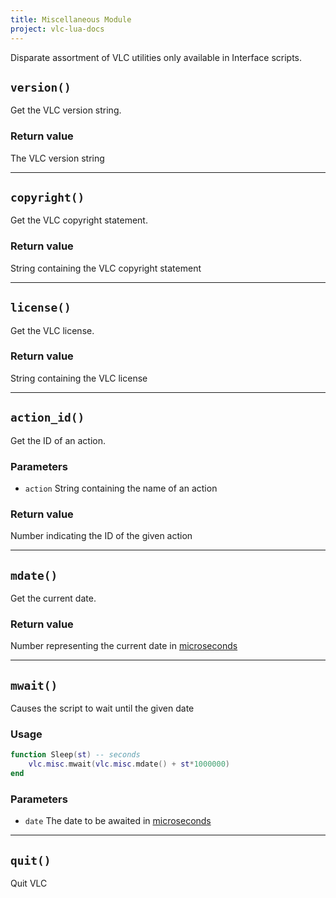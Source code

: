 ```yaml
---
title: Miscellaneous Module
project: vlc-lua-docs
---
```

Disparate assortment of VLC utilities only available in Interface scripts.


## `version()`
Get the VLC version string.

### Return value
The VLC version string

----
## `copyright()`
Get the VLC copyright statement.

### Return value
String containing the VLC copyright statement

----
## `license()`
Get the VLC license.

### Return value
String containing the VLC license

----
## `action_id()`
Get the ID of an action.

### Parameters
- `action` String containing the name of an action

### Return value
Number indicating the ID of the given action

----
## `mdate()`
Get the current date.

### Return value
Number representing the current date in [microseconds](https://en.wikipedia.org/wiki/Microsecond)

----
## `mwait()`
Causes the script to wait until the given date

### Usage
```lua
function Sleep(st) -- seconds
	vlc.misc.mwait(vlc.misc.mdate() + st*1000000)
end
```

### Parameters
- `date` The date to be awaited in [microseconds](https://en.wikipedia.org/wiki/Microsecond)

----
## `quit()`
Quit VLC

